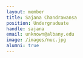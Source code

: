 ```yaml
---
layout: member
title: Sajana Chandrawansa
position: Undergraduate
handle: sajana
email: unknown@albany.edu
image: /images/nuc.jpg
alumni: true
---
```


